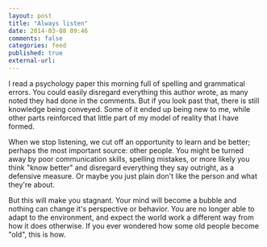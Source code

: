 ```yaml
---
layout: post
title: "Always listen"
date: 2014-03-08 09:46
comments: false
categories: feed
published: true
external-url:
---
```


<!--more-->

I read a psychology paper this morning full of spelling and grammatical errors. You could easily disregard everything this author wrote, as many noted they had done in the comments. But if you look past that, there is still knowledge being conveyed. Some of it ended up being new to me, while other parts reinforced that little part of my model of reality that I have formed.

When we stop listening, we cut off an opportunity to learn and be better; perhaps the most important source: other people. You might be turned away by poor communication skills, spelling mistakes, or more likely you think "know better" and disregard everything they say outright, as a defensive measure. Or maybe you just plain don't like the person and what they're about.

But this will make you stagnant. Your mind will become a bubble and nothing can change it's perspective or behavior. You are no longer able to adapt to the environment, and expect the world work a different way from how it does otherwise. If you ever wondered how some old people become "old", this is how.
